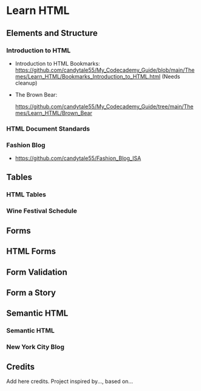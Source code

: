 # Learn HTML


## Elements and Structure

### Introduction to HTML

  * Introduction to HTML Bookmarks: 
    https://github.com/candytale55/My_Codecademy_Guide/blob/main/Themes/Learn_HTML/Bookmarks_Introduction_to_HTML.html (Needs cleanup) 
  
  * The Brown Bear:
  
    https://github.com/candytale55/My_Codecademy_Guide/tree/main/Themes/Learn_HTML/Brown_Bear 

### HTML Document Standards

### Fashion Blog
  * https://github.com/candytale55/Fashion_Blog_ISA 


## Tables

### HTML Tables
### Wine Festival Schedule

## Forms
## HTML Forms
## Form Validation
## Form a Story

## Semantic HTML

### Semantic HTML
### New York City Blog

## 
## 
## 
## 
## 
## Credits
Add here credits. Project inspired by..., based on...
